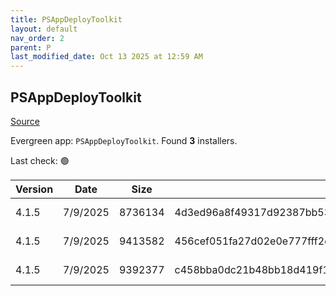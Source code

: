 ```yaml
---
title: PSAppDeployToolkit
layout: default
nav_order: 2
parent: P
last_modified_date: Oct 13 2025 at 12:59 AM
---
```


## PSAppDeployToolkit

[Source](https://psappdeploytoolkit.com/)

Evergreen app: `PSAppDeployToolkit`. Found **3** installers.

Last check: 🟢

| Version | Date     | Size    | Sha256                                                           | Architecture | InstallerType | Type | URI                                                                                                                                                                                                                                        |
| ------- | -------- | ------- | ---------------------------------------------------------------- | ------------ | ------------- | ---- | ------------------------------------------------------------------------------------------------------------------------------------------------------------------------------------------------------------------------------------------ |
| 4.1.5   | 7/9/2025 | 8736134 | 4d3ed96a8f49317d92387bb53f786d46dd661040de8b0af1f4c6172f83d945d8 | x86          | Default       | zip  | [https://github.com/PSAppDeployToolkit/PSAppDeployToolkit/releases/download/4.1.5/PSAppDeployToolkit_ModuleOnly.zip](https://github.com/PSAppDeployToolkit/PSAppDeployToolkit/releases/download/4.1.5/PSAppDeployToolkit_ModuleOnly.zip)   |
| 4.1.5   | 7/9/2025 | 9413582 | 456cef051fa27d02e0e777fff2da5dcb7717d563a263dcde62dae716030c7ad9 | x86          | Default       | zip  | [https://github.com/PSAppDeployToolkit/PSAppDeployToolkit/releases/download/4.1.5/PSAppDeployToolkit_Template_v3.zip](https://github.com/PSAppDeployToolkit/PSAppDeployToolkit/releases/download/4.1.5/PSAppDeployToolkit_Template_v3.zip) |
| 4.1.5   | 7/9/2025 | 9392377 | c458bba0dc21b48bb18d419f19040ff7dd7ad46ae93d1a291bc3c62d278511cd | x86          | Default       | zip  | [https://github.com/PSAppDeployToolkit/PSAppDeployToolkit/releases/download/4.1.5/PSAppDeployToolkit_Template_v4.zip](https://github.com/PSAppDeployToolkit/PSAppDeployToolkit/releases/download/4.1.5/PSAppDeployToolkit_Template_v4.zip) |
